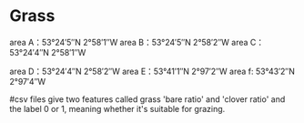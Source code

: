 # Grass
area A：53°24′5″N 2°58′1″W
area B：53°24′5″N 2°58′2″W
area C：53°24′4″N 2°58′1″W

area D：53°24′4″N 2°58′2″W
area E：53°41′1″N 2°97′2″W
area f: 53°43′2″N 2°97′4″W


#csv files give two features called grass 'bare ratio' and 'clover ratio' and the label 0 or 1, meaning whether it's suitable for grazing.












